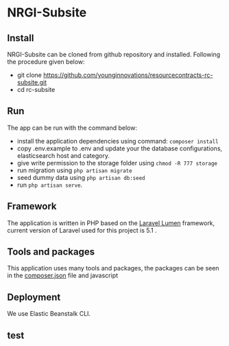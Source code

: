 # NRGI-Subsite

## Install

NRGI-Subsite can be cloned from github repository and installed. Following the procedure given below:

* git clone https://github.com/younginnovations/resourcecontracts-rc-subsite.git
* cd rc-subsite

## Run

The app can be run with the command below:

* install the application dependencies using command: `composer install`
* copy .env.example to .env and update your the database configurations, elasticsearch host and category.
* give write permission to the storage folder using `chmod -R 777 storage`
* run migration using `php artisan migrate`
* seed dummy data using `php artisan db:seed`
* run `php artisan serve`.

## Framework

The application is written in PHP based on the [Laravel Lumen](http://lumen.laravel.com/) framework, current version of Laravel 
used for this project is 5.1 .
 

## Tools and packages

This application uses many tools and packages, the packages can 
be seen in the [composer.json](https://github.com/younginnovations/resourcecontracts-rc-subsite/blob/master/composer.json) file and javascript

## Deployment

We use Elastic Beanstalk CLI. 

## test
